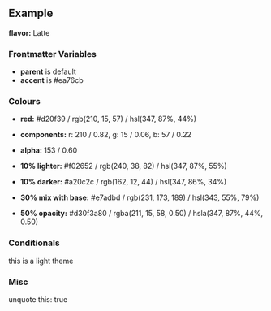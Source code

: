 ## Example

**flavor:** Latte

### Frontmatter Variables

- **parent** is default
- **accent** is #ea76cb

### Colours

- **red:**                #d20f39 / rgb(210, 15, 57) / hsl(347, 87%, 44%)
- **components:**         r: 210 / 0.82, g: 15 / 0.06, b: 57 / 0.22
- **alpha:**              153 / 0.60
- **10% lighter:**        #f02652 / rgb(240, 38, 82) / hsl(347, 87%, 55%)
- **10% darker:**         #a20c2c / rgb(162, 12, 44) / hsl(347, 86%, 34%)

- **30% mix with base:**  #e7adbd / rgb(231, 173, 189) / hsl(343, 55%, 79%)

- **50% opacity:**        #d30f3a80 / rgba(211, 15, 58, 0.50) / hsla(347, 87%, 44%, 0.50)

### Conditionals

this is a light theme

### Misc

unquote this: true
